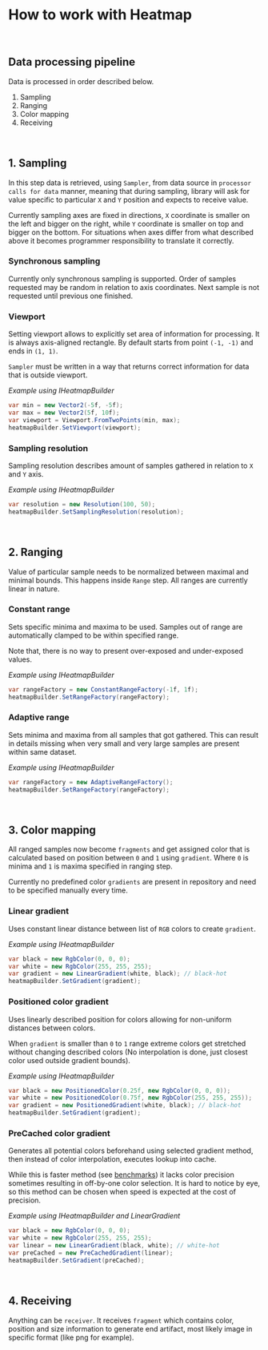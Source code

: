 # How to work with Heatmap

&nbsp;

## Data processing pipeline

Data is processed in order described below.

1. Sampling
2. Ranging
3. Color mapping
4. Receiving

&nbsp;

## 1. Sampling

In this step data is retrieved, using `Sampler`, from data source in `processor calls for data` manner, meaning that during sampling, library will ask for value specific to particular `X` and `Y` position and expects to receive value.

Currently sampling axes are fixed in directions, `X` coordinate is smaller on the left and bigger on the right, while `Y` coordinate is smaller on top and bigger on the bottom. For situations when axes differ from what described above it becomes programmer responsibility to translate it correctly.

### Synchronous sampling

Currently only synchronous sampling is supported. Order of samples requested may be random in relation to axis coordinates. Next sample is not requested until previous one finished.

### Viewport

Setting viewport allows to explicitly set area of information for processing. It is always axis-aligned rectangle. By default starts from point `(-1, -1)` and ends in `(1, 1)`.

`Sampler` must be written in a way that returns correct information for data that is outside viewport.

_Example using IHeatmapBuilder_
```csharp
var min = new Vector2(-5f, -5f);
var max = new Vector2(5f, 10f);
var viewport = Viewport.FromTwoPoints(min, max);
heatmapBuilder.SetViewport(viewport);
```

### Sampling resolution

Sampling resolution describes amount of samples gathered in relation to `X` and `Y` axis.

_Example using IHeatmapBuilder_
```csharp
var resolution = new Resolution(100, 50);
heatmapBuilder.SetSamplingResolution(resolution);
```

&nbsp;

## 2. Ranging

Value of particular sample needs to be normalized between maximal and minimal bounds. This happens inside `Range` step. All ranges are currently linear in nature.

### Constant range

Sets specific minima and maxima to be used. Samples out of range are automatically clamped to be within specified range.

Note that, there is no way to present over-exposed and under-exposed values.

_Example using IHeatmapBuilder_
```csharp
var rangeFactory = new ConstantRangeFactory(-1f, 1f);
heatmapBuilder.SetRangeFactory(rangeFactory);
```

### Adaptive range

Sets minima and maxima from all samples that got gathered. This can result in details missing when very small and very large samples are present within same dataset.

_Example using IHeatmapBuilder_
```csharp
var rangeFactory = new AdaptiveRangeFactory();
heatmapBuilder.SetRangeFactory(rangeFactory);
```

&nbsp;

## 3. Color mapping

All ranged samples now become `fragments` and get assigned color that is calculated based on position between `0` and `1` using `gradient`. Where `0` is minima and `1` is maxima specified in ranging step.

Currently no predefined color `gradients` are present in repository and need to be specified manually every time.

### Linear gradient

Uses constant linear distance between list of `RGB` colors to create `gradient`.

_Example using IHeatmapBuilder_
```csharp
var black = new RgbColor(0, 0, 0);
var white = new RgbColor(255, 255, 255);
var gradient = new LinearGradient(white, black); // black-hot
heatmapBuilder.SetGradient(gradient);
```

### Positioned color gradient

Uses linearly described position for colors allowing for non-uniform distances between colors.

When `gradient` is smaller than `0` to `1` range extreme colors get stretched without changing described colors (No interpolation is done, just closest color used outside gradient bounds).

_Example using IHeatmapBuilder_
```csharp
var black = new PositionedColor(0.25f, new RgbColor(0, 0, 0));
var white = new PositionedColor(0.75f, new RgbColor(255, 255, 255));
var gradient = new PositionedGradient(white, black); // black-hot
heatmapBuilder.SetGradient(gradient);
```

### PreCached color gradient

Generates all potential colors beforehand using selected gradient method, then instead of color interpolation, executes lookup into cache.

While this is faster method (see [benchmarks](../sources/Heatmap.Benchmarks/GradientsBenchmark.cs)) it lacks color precision sometimes resulting in off-by-one color selection. It is hard to notice by eye, so this method can be chosen when speed is expected at the cost of precision.

_Example using IHeatmapBuilder and LinearGradient_
```csharp
var black = new RgbColor(0, 0, 0);
var white = new RgbColor(255, 255, 255);
var linear = new LinearGradient(black, white); // white-hot
var preCached = new PreCachedGradient(linear);
heatmapBuilder.SetGradient(preCached);
```

&nbsp;

## 4. Receiving

Anything can be `receiver`. It receives `fragment` which contains color, position and size information to generate end artifact, most likely image in specific format (like png for example).